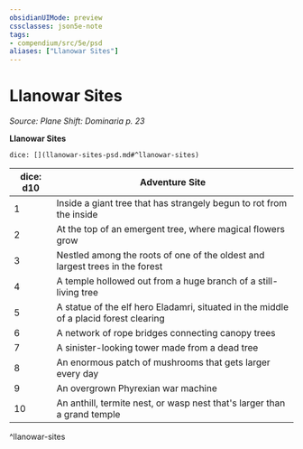 ```yaml
---
obsidianUIMode: preview
cssclasses: json5e-note
tags:
- compendium/src/5e/psd
aliases: ["Llanowar Sites"]
---
```

# Llanowar Sites
*Source: Plane Shift: Dominaria p. 23* 

**Llanowar Sites**

`dice: [](llanowar-sites-psd.md#^llanowar-sites)`

| dice: d10 | Adventure Site |
|-----------|----------------|
| 1 | Inside a giant tree that has strangely begun to rot from the inside |
| 2 | At the top of an emergent tree, where magical flowers grow |
| 3 | Nestled among the roots of one of the oldest and largest trees in the forest |
| 4 | A temple hollowed out from a huge branch of a still-living tree |
| 5 | A statue of the elf hero Eladamri, situated in the middle of a placid forest clearing |
| 6 | A network of rope bridges connecting canopy trees |
| 7 | A sinister-looking tower made from a dead tree |
| 8 | An enormous patch of mushrooms that gets larger every day |
| 9 | An overgrown Phyrexian war machine |
| 10 | An anthill, termite nest, or wasp nest that's larger than a grand temple |
^llanowar-sites